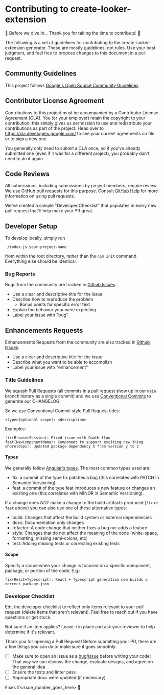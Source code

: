 # Contributing to create-looker-extension

🎉 Before we dive in... Thank you for taking the time to contribute! 🎉

The following is a set of guidelines for contributing to the create-looker-extension generator. These are mostly guidelines, not rules. Use your best judgment, and feel free to propose changes to this document in a pull request.

## Community Guidelines

This project follows [Google's Open Source Community Guidelines](https://opensource.google/conduct/).

## Contributor License Agreement

Contributions to this project must be accompanied by a Contributor License
Agreement (CLA). You (or your employer) retain the copyright to your
contribution; this simply gives us permission to use and redistribute your
contributions as part of the project. Head over to
<https://cla.developers.google.com/> to see your current agreements on file or
to sign a new one.

You generally only need to submit a CLA once, so if you've already submitted one
(even if it was for a different project), you probably don't need to do it
again.

## Code Reviews

All submissions, including submissions by project members, require review. We
use GitHub pull requests for this purpose. Consult
[GitHub Help](https://help.github.com/articles/about-pull-requests/) for more
information on using pull requests.

We've created a sample "Developer Checklist" that populates in every new pull request that'll help make your PR great.

## Developer Setup

To develop locally, simply run

```
./index.js your-project-name
```

from within the root directory, rather than the `npm init` command. Everything else should be identical.

### Bug Reports

Bugs from the community are tracked in [Github Issues](https://github.com/looker-open-source/create-looker-extension/issues).

- Use a clear and descriptive title for the issue
- Describe how to reproduce the problem
  - Bonus points for specific error text
- Explain the behavior your were expecting
- Label your issue with "bug"

## Enhancements Requests

Enhancements Requests from the community are also tracked in [Github Issues](https://github.com/looker-open-source/create-looker-extension/issues).

- Use a clear and descriptive title for the issue
- Describe what you want to be able to accomplish
- Label your issue with "enhancement"

### Title Guidelines

We squash Pull Requests (all commits in a pull request show up in our `main` branch history as a single commit) and we use [Conventional Commits](https://www.conventionalcommits.org/en/v1.0.0/) to generate our CHANGELOG.

So we use Conventional Commit style Pull Request titles:

`<type>[optional scope]: <description>`

Examples:

```
fix(BrowserSession): Fixed issue with Oauth flow
feat(NewComponentName): Component to support exciting new thing
chore(deps): Updated package dependency X from version y to z
```

#### Types

We generally follow [Angular's types](https://github.com/angular/angular/blob/22b96b9/CONTRIBUTING.md#type). The most common types used are:

- fix: a commit of the type fix patches a bug (this correlates with PATCH in Semantic Versioning).
- feat: a commit of the type feat introduces a new feature or changes an existing one (this correlates with MINOR in Semantic Versioning).

If a change does _NOT_ make a change to the build artifacts produced (`fix` or `feat` above) you can also use one of these alternative types:

- build: Changes that affect the build system or external dependencies
- docs: Documentation only changes
- refactor: A code change that neither fixes a bug nor adds a feature
- style: Changes that do not affect the meaning of the code (white-space, formatting, missing semi-colons, etc)
- test: Adding missing tests or correcting existing tests

#### Scope

Specify a scope when your change is focused on a specific component, package, or portion of the code. E.g.:

```
fix(React+Typescript): React + Typescript generation now builds a correct package.json
```

### Developer Checklist

Edit the developer checklist to reflect only items relevant to your pull request (delete items that aren't relevant). Feel free to reach out if you have questions or get stuck.

Not sure if an item applies? Leave it in place and ask your reviewer to help determine if it's relevant.

Thank you for opening a Pull Request! Before submitting your PR, there are a few things you can do to make sure it goes smoothly:

- [ ] Make sure to open an issue as a [bug/issue](https://github.com/looker-open-source/create-looker-extension/issues/new/choose) before writing your code! That way we can discuss the change, evaluate designs, and agree on the general idea
- [ ] Ensure the tests and linter pass
- [ ] Appropriate docs were updated (if necessary)

Fixes #<issue_number_goes_here> 🦕

